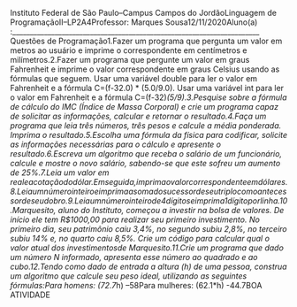 
Instituto Federal de São Paulo–Campus Campos do JordãoLinguagem de ProgramaçãoII–LP2A4Professor: Marques Sousa12/11/2020Aluno(a) :______________________________________________________________________ Questões de Programação1.Fazer  um  programa  que  pergunta  um  valor  em  metros  ao  usuário  e  imprime  o correspondente em centímetros e milímetros.2.Fazer  um  programa  que  pergunte  um  valor  em  graus  Fahrenheit  e  imprime  o  valor correspondente em graus Celsius usando as fórmulas que seguem. Usar  uma  variável  double  para  ler  o  valor  em  Fahrenheit  e  a  fórmula  C=(f-32.0)  * (5.0/9.0). Usar uma variável int para ler o valor em Fahrenheit e a fórmula C=(f-32)*(5/9).3.Pesquise  sobre  a  fórmula  de  cálculo  do  IMC  (Índice  de  Massa  Corporal)  e  crie  um programa capaz de solicitar as informações, calcular e retornar o resultado.4.Faça  um  programa  que  leia  três  números,  três  pesos  e  calcule  a  média ponderada. Imprima o resultado.5.Escolha uma fórmula da física para codificar, solicite as informações necessárias para o cálculo e apresente o resultado.6.Escreva um algoritmo que receba o salário de um funcionário, calcule e mostre o novo salário, sabendo-se que este sofreu um aumento de 25%.7.Leia   um   valor   em   realeacotaçãododólar.Emseguida,imprimaovalorcorrespondenteemdólares.8.Leiaumnúmerointeiroeimprimaasomadosucessordeseutriplocomoantecessordeseudobro.9.Leiaumnúmerointeirode4dígitoseimprima1dígitoporlinha.10.Marquesito,  aluno  do Instituto, começou  a  investir  na  bolsa  de valores.  De  início  ele tem   R$1000,00   para   realizar   seu   primeiro investimento.   No   primeiro   dia,   seu patrimônio caiu 3,4%, no segundo subiu 2,8%, no terceiro subiu 14% e, no quarto caiu 8,5%.   Crie   um   código   para   calcular   qual   o   valor   atual   dos   investimentosde Marquesito.11.Crie  um  programa  que  dado  um  número  N  informado, apresenta  esse  número  ao quadrado e ao cubo.12.Tendo como dado de entrada a altura (h) de uma pessoa, construa um algoritmo que calcule seu peso ideal, utilizando as seguintes fórmulas:Para homens: (72.7*h) –58Para mulheres: (62.1*h) -44.7BOA ATIVIDADE
